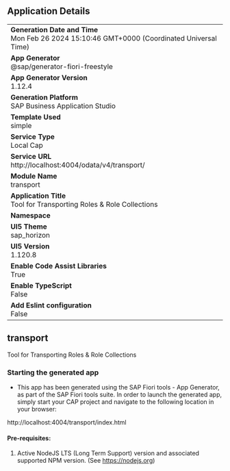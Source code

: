 ## Application Details
|               |
| ------------- |
|**Generation Date and Time**<br>Mon Feb 26 2024 15:10:46 GMT+0000 (Coordinated Universal Time)|
|**App Generator**<br>@sap/generator-fiori-freestyle|
|**App Generator Version**<br>1.12.4|
|**Generation Platform**<br>SAP Business Application Studio|
|**Template Used**<br>simple|
|**Service Type**<br>Local Cap|
|**Service URL**<br>http://localhost:4004/odata/v4/transport/
|**Module Name**<br>transport|
|**Application Title**<br>Tool for Transporting Roles &amp; Role Collections|
|**Namespace**<br>|
|**UI5 Theme**<br>sap_horizon|
|**UI5 Version**<br>1.120.8|
|**Enable Code Assist Libraries**<br>True|
|**Enable TypeScript**<br>False|
|**Add Eslint configuration**<br>False|

## transport

Tool for Transporting Roles &amp; Role Collections

### Starting the generated app

-   This app has been generated using the SAP Fiori tools - App Generator, as part of the SAP Fiori tools suite.  In order to launch the generated app, simply start your CAP project and navigate to the following location in your browser:

http://localhost:4004/transport/index.html

#### Pre-requisites:

1. Active NodeJS LTS (Long Term Support) version and associated supported NPM version.  (See https://nodejs.org)


